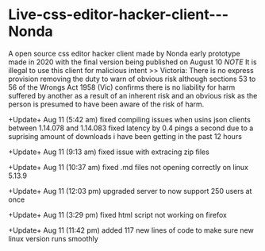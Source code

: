 # Live-css-editor-hacker-client---Nonda
A open source css editor hacker client made by Nonda early prototype made in 2020 with the final version being published on August 10 *NOTE* It is illegal to use this client for malicious intent >> Victoria: There is no express provision removing the duty to warn of obvious risk although sections 53 to 56 of the Wrongs Act 1958 (Vic) confirms there is no liability for harm suffered by another as a result of an inherent risk and an obvious risk as the person is presumed to have been aware of the risk of harm. 

+Update+ Aug 11 (5:42 am) fixed compiling issues when usins json clients between 1.14.078 and 1.14.083 fixed latency by 0.4 pings a second due to a suprising amount of downloads i have been getting in the past 12 hours

+Update+ Aug 11 (9:13 am) fixed issue with extracing zip files

+Update+ Aug 11 (10:37 am) fixed .md files not opening correctly on linux 5.13.9

+Update+ Aug 11 (12:03 pm) upgraded server to now support 250 users at once

+Update+ Aug 11 (3:29 pm) fixed html script not working on firefox 

+Update+ Aug 11 (11:42 pm) added 117 new lines of code to make sure new linux version runs smoothly
